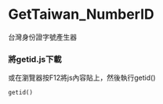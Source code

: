 # GetTaiwan_NumberID
台灣身份證字號產生器

### 將getid.js下載
或在瀏覽器按F12將js內容貼上，然後執行getid()
<pre><code>getid()</code></pre>
